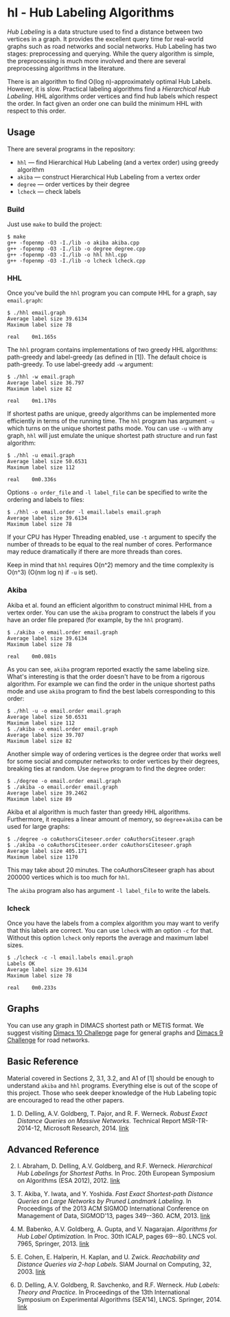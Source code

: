 hl - Hub Labeling Algorithms
==

*Hub Labeling* is a data structure used to find a distance between two vertices in a graph.
It provides the excellent query time for real-world graphs such as road networks and social networks.
Hub Labeling has two stages: preprocessing and querying.
While the query algorithm is simple, the preprocessing is much more involved and there are several preprocessing algorithms in the literature.

There is an algorithm to find O(log n)-approximately optimal Hub Labels. However, it is slow.
Practical labeling algorithms find a *Hierarchical Hub Labeling*.
HHL algorithms order vertices and find hub labels which respect the order.
In fact given an order one can build the minimum HHL with respect to this order.

## Usage

There are several programs in the repository:

* `hhl` — find Hierarchical Hub Labeling (and a vertex order) using greedy algorithm
* `akiba` — construct Hierarchical Hub Labeling from a vertex order
* `degree` — order vertices by their degree
* `lcheck` — check labels

### Build

Just use `make` to build the project:
```
$ make
g++ -fopenmp -O3 -I./lib -o akiba akiba.cpp
g++ -fopenmp -O3 -I./lib -o degree degree.cpp
g++ -fopenmp -O3 -I./lib -o hhl hhl.cpp
g++ -fopenmp -O3 -I./lib -o lcheck lcheck.cpp
```

### HHL

Once you've build the `hhl` program you can compute HHL for a graph, say `email.graph`:
```
$ ./hhl email.graph
Average label size 39.6134
Maximum label size 78

real    0m1.165s
```
The `hhl` program contains implementations of two greedy HHL algorithms: path-greedy and label-greedy (as defined in [1]).
The default choice is path-greedy. To use label-greedy add `-w` argument:
```
$ ./hhl -w email.graph
Average label size 36.797
Maximum label size 82

real    0m1.170s
```

If shortest paths are unique, greedy algorithms can be implemented more efficiently in terms of the running time.
The `hhl` program has argument `-u` which turns on the unique shortest paths mode.
You can use `-u` with any graph, `hhl` will just emulate the unique shortest path structure and run fast algorithm:
```
$ ./hhl -u email.graph
Average label size 50.6531
Maximum label size 112

real    0m0.336s
```

Options `-o order_file` and `-l label_file` can be specified to write the ordering and labels to files:
```
$ ./hhl -o email.order -l email.labels email.graph
Average label size 39.6134
Maximum label size 78
```

If your CPU has Hyper Threading enabled, use `-t` argument to specify the number of threads to be equal to the real number of cores.
Performance may reduce dramatically if there are more threads than cores.

Keep in mind that `hhl` requires O(n^2) memory and the time complexity is O(n^3) (O(nm log n) if `-u` is set).


### Akiba

Akiba et al. found an efficient algorithm to construct minimal HHL from a vertex order.
You can use the `akiba` program to construct the labels if you have an order file prepared (for example, by the `hhl` program).
```
$ ./akiba -o email.order email.graph
Average label size 39.6134
Maximum label size 78

real    0m0.081s
```
As you can see, `akiba` program reported exactly the same labeling size.
What's interesting is that the order doesn't have to be from a rigorous algorithm.
For example we can find the order in the unique shortest paths mode and use `akiba` program to find the best labels corresponding to this order:
```
$ ./hhl -u -o email.order email.graph
Average label size 50.6531
Maximum label size 112
$ ./akiba -o email.order email.graph
Average label size 39.707
Maximum label size 82
```
Another simple way of ordering vertices is the degree order that works well for some social and computer networks: to order vertices by their degrees, breaking ties at random.
Use `degree` program to find the degree order:
```
$ ./degree -o email.order email.graph
$ ./akiba -o email.order email.graph
Average label size 39.2462
Maximum label size 89
```
Akiba et al algorithm is much faster than greedy HHL algorithms. Furthermore, it requires a linear amount of memory, so `degree`+`akiba` can be used for large graphs:
```
$ ./degree -o coAuthorsCiteseer.order coAuthorsCiteseer.graph
$ ./akiba -o coAuthorsCiteseer.order coAuthorsCiteseer.graph
Average label size 405.171
Maximum label size 1170
```
This may take about 20 minutes. The coAuthorsCiteseer graph has about 200000 vertices which is too much for `hhl`.

The `akiba` program also has argument `-l label_file` to write the labels.

### lcheck

Once you have the labels from a complex algorithm you may want to verify that this labels are correct.
You can use `lcheck` with an option `-c` for that.
Without this option `lcheck` only reports the average and maximum label sizes.
```
$ ./lcheck -c -l email.labels email.graph
Labels OK
Average label size 39.6134
Maximum label size 78

real    0m0.233s
```

## Graphs

You can use any graph in DIMACS shortest path or METIS format. We suggest visiting [Dimacs 10 Challenge](http://www.cc.gatech.edu/dimacs10/archive/clustering.shtml) page for general graphs and [Dimacs 9 Challenge](http://www.dis.uniroma1.it/challenge9/download.shtml) for road networks.

## Basic Reference

Material covered in Sections 2, 3.1, 3.2, and A1 of [1] should be enough to understand `akiba` and `hhl` programs. Everything else is out of the scope of this project. Those who seek deeper knowledge of the Hub Labeling topic are encouraged to read the other papers.

1. D. Delling, A.V. Goldberg, T. Pajor, and R. F. Werneck. *Robust Exact Distance Queries on Massive Networks.* Technical Report MSR-TR-2014-12, Microsoft Research, 2014. [link](http://research.microsoft.com/apps/pubs/default.aspx?id=208867)

## Advanced Reference

2. I. Abraham, D. Delling, A.V. Goldberg, and R.F. Werneck. *Hierarchical Hub Labelings for Shortest Paths.* In Proc. 20th European Symposium on Algorithms (ESA 2012), 2012. [link](http://research.microsoft.com/apps/pubs/default.aspx?id=168725)

3. T. Akiba, Y. Iwata, and Y. Yoshida. *Fast Exact Shortest-path Distance Queries on Large Networks by Pruned Landmark Labeling.* In Proceedings of the 2013 ACM SIGMOD International Conference on Management of Data, SIGMOD'13, pages 349--360. ACM, 2013. [link](http://arxiv.org/abs/1304.4661)

4. M. Babenko, A.V. Goldberg, A. Gupta, and V. Nagarajan. *Algorithms for Hub Label Optimization.* In Proc. 30th ICALP, pages 69--80. LNCS vol. 7965, Springer, 2013. [link](http://research.microsoft.com/apps/pubs/default.aspx?id=192125)

5. E. Cohen, E. Halperin, H. Kaplan, and U. Zwick. *Reachability and Distance Queries via 2-hop Labels.* SIAM Journal on Computing, 32, 2003. [link](http://www.cs.tau.ac.il/~zwick/papers/labels-full.ps)

6. D. Delling, A.V. Goldberg, R. Savchenko, and R.F. Werneck. *Hub Labels: Theory and Practice.* In Proceedings of the 13th International Symposium on Experimental Algorithms (SEA'14), LNCS. Springer, 2014. [link](http://research.microsoft.com/apps/pubs/default.aspx?id=219802)
